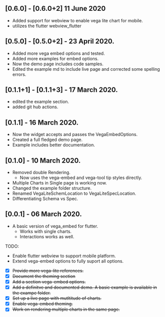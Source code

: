## [0.6.0] - [0.6.0+2] 11 June 2020

- Added support for webview to enable vega lite chart for mobile.
- utilizes the flutter webview_flutter

## [0.5.0] - [0.5.0+2] - 23 April 2020.

- Added more vega embed options and tested.
- Added more examples for embed options.
- Now the demo page includes code samples.
- Edited the example md to include live page and corrected some spelling errors.

## [0.1.1+1] - [0.1.1+3] - 17 March 2020.

- edited the example section.
- added git hub actions.

## [0.1.1] - 16 March 2020.

- Now the widget accepts and passes the VegaEmbedOptions.
- Created a full fledged demo page.
- Example includes better documentation.

## [0.1.0] - 10 March 2020.

- Removed double Rendering.
  - Now uses the vega-embed and vega-tool tip styles directly.
- Multiple Charts in Single page is working now.
- Changed the example folder structure.
- Renamed VegaLiteSchemLocation to VegaLiteSpecLocation.
- Differentiating Schema vs Spec.

## [0.0.1] - 06 March 2020.

- A basic version of vega_embed for flutter.
  - Works with single charts.
  - Interactions works as well.

TODO:

- Enable flutter webview to support mobile platform.
- Extend vega-embed options to fully suport all options.
- [x] ~~Provide more vega-lite references.~~
- [x] ~~Document the theming section~~
- [x] ~~Add a section vega-embed options.~~
- [x] ~~Add a definitve and documented demo. A basic example is available in the exampe folder.~~
- [x] ~~Set up a live page with mutltitude of charts.~~
- [x] ~~Enable vega-embed theming.~~
- [x] ~~Work on rendering multiple charts in the same page.~~
